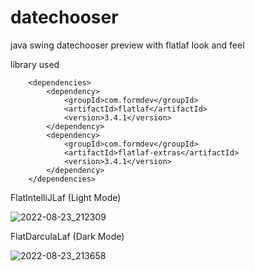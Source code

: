# datechooser
java swing datechooser preview with flatlaf look and feel

library used
```
    <dependencies>
        <dependency>
            <groupId>com.formdev</groupId>
            <artifactId>flatlaf</artifactId>
            <version>3.4.1</version>
        </dependency>
        <dependency>
            <groupId>com.formdev</groupId>
            <artifactId>flatlaf-extras</artifactId>
            <version>3.4.1</version>
        </dependency>
    </dependencies>
```

FlatIntelliJLaf (Light Mode)

![2022-08-23_212309](https://user-images.githubusercontent.com/58245926/186183524-96880e43-d68e-434a-bb58-da2521a95aa7.png)

FlatDarculaLaf (Dark Mode)

![2022-08-23_213658](https://user-images.githubusercontent.com/58245926/186186707-1b0b70ed-1f90-4ae3-a512-d687998c603f.png)